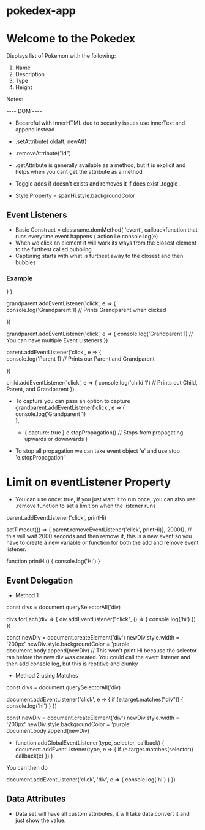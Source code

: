 # pokedex-app

# Welcome to the Pokedex

Displays list of Pokemon with the following:

1. Name
2. Description
3. Type
4. Height


Notes: 

---- DOM ----

* Becareful with innerHTML due to security issues 
  use innerText and append instead
* .setAttribute( oldatt, newAtt)
* .removeAttribute("id")
* .getAttribute is generally available as a method, but it is explicit 
   and helps when you cant get the attribute as a method

* Toggle adds if doesn't exists and removes it if does exist .toggle

* Style Property = spanHi.style.backgroundColor 

## Event Listeners 

* Basic Construct = classname.domMethod( 'event', callbackfunction that runs everytime event happens {
    action i.e console.log(e) 
* When we click an element it will work its ways from the closest element to the furthest called bubbling
* Capturing starts with what is furthest away to the closest and then bubbles 

### Example

} )

grandparent.addEventListener('click', e => {   
    console.log('Grandparent 1)  // Prints Grandparent when clicked 

})

grandparent.addEventListener('click', e => {
    console.log('Grandparent 1) // You can have multiple Event Listeners 
})

 parent.addEventListener('click', e => {    
    console.log('Parent 1) // Prints our Parent and Grandparent 

})

 child.addEventListener('click', e => {
    console.log('child 1') // Prints out Child, Parent, and Grandparent 
})

* To capture you can pass an option to capture 
    grandparent.addEventListener('click', e => {   
    console.log('Grandparent 1)  
    },
    - { capture: true }
    e.stopPropagation() // Stops from propagating upwards or downwards
)

* To stop all propagation we can take event object 'e' and use stop 'e.stopPropagation'

# Limit on eventListener Property

* You can use once: true, if you just want it to run once, you can also use .remove function to set a limit on when the listener runs 

parent.addEventListener('click', printHi)

setTimeout(() => {
    parent.removeEventListener('click', printHi)}, 
    2000)}, // this will wait 2000 seconds and then remove it, this is a new event so you have to create a new variable or function for both the add and remove event listener. 

function printHi() {
    console.log('Hi')
}

## Event Delegation 

- Method 1 

const divs = document.querySelectorAll('div)

divs.forEach(div => {
    div.addEventListener("click", () => {
    console.log('hi')
 })
}) 

const newDiv = document.createElement('div') 
newDiv.style.width = '200px'
newDiv.style.backgroundColor = 'purple'
document.body.append(newDiv) // This won't print Hi because the selector ran before the new div was created. You could call the event listener and then add console log, but this is reptitive and clunky

- Method 2 using Matches 


const divs = document.querySelectorAll('div)

document.addEventListener('click', e => {
    if (e.target.matches("div")) {
    console.log('hi')
    }
})

const newDiv = document.createElement('div') 
newDiv.style.width = '200px'
newDiv.style.backgroundColor = 'purple'
document.body.append(newDiv)

* function addGlobalEventListener(type, selector, callback) {
    document.addEventListener(type, e => {
        if (e.target.matches(selector)) callback(e)
    })
}

You can then do 


document.addEventListener('click', 'div', e => {
    console.log('hi')
    }
})


## Data Attributes

 * Data set will have all custom attributes, it will take data 
   convert it and just show the value.
 
